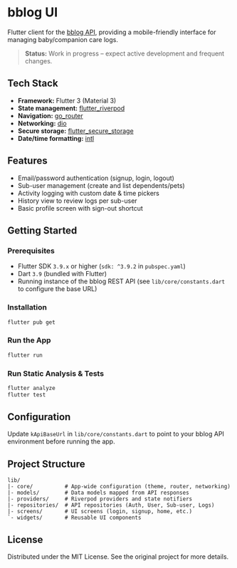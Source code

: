 # bblog UI

Flutter client for the [bblog API](https://github.com/devmarvs/bblog-ui), providing a mobile-friendly interface for managing baby/companion care logs.

> **Status:** Work in progress – expect active development and frequent changes.

## Tech Stack

- **Framework:** Flutter 3 (Material 3)
- **State management:** [flutter_riverpod](https://pub.dev/packages/flutter_riverpod)
- **Navigation:** [go_router](https://pub.dev/packages/go_router)
- **Networking:** [dio](https://pub.dev/packages/dio)
- **Secure storage:** [flutter_secure_storage](https://pub.dev/packages/flutter_secure_storage)
- **Date/time formatting:** [intl](https://pub.dev/packages/intl)

## Features

- Email/password authentication (signup, login, logout)
- Sub-user management (create and list dependents/pets)
- Activity logging with custom date & time pickers
- History view to review logs per sub-user
- Basic profile screen with sign-out shortcut

## Getting Started

### Prerequisites

- Flutter SDK `3.9.x` or higher (`sdk: ^3.9.2` in `pubspec.yaml`)
- Dart `3.9` (bundled with Flutter)
- Running instance of the bblog REST API (see `lib/core/constants.dart` to configure the base URL)

### Installation

```bash
flutter pub get
```

### Run the App

```bash
flutter run
```

### Run Static Analysis & Tests

```bash
flutter analyze
flutter test
```

## Configuration

Update `kApiBaseUrl` in `lib/core/constants.dart` to point to your bblog API environment before running the app.

## Project Structure

```
lib/
|- core/          # App-wide configuration (theme, router, networking)
|- models/        # Data models mapped from API responses
|- providers/     # Riverpod providers and state notifiers
|- repositories/  # API repositories (Auth, User, Sub-user, Logs)
|- screens/       # UI screens (login, signup, home, etc.)
`- widgets/       # Reusable UI components
```

## License

Distributed under the MIT License. See the original project for more details.
